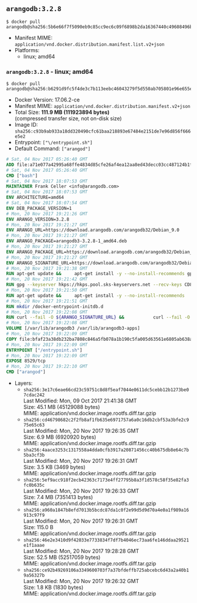 ## `arangodb:3.2.8`

```console
$ docker pull arangodb@sha256:5b6e66f7f5090eb9c85cc9ec6c09f6898b2da16367440c49608496ba0d1e0cdd
```

-	Manifest MIME: `application/vnd.docker.distribution.manifest.list.v2+json`
-	Platforms:
	-	linux; amd64

### `arangodb:3.2.8` - linux; amd64

```console
$ docker pull arangodb@sha256:b6291d9fc5f4de3c7b113eebc46043279f5d550ab705801e96e655e32ad98145
```

-	Docker Version: 17.06.2-ce
-	Manifest MIME: `application/vnd.docker.distribution.manifest.v2+json`
-	Total Size: **111.9 MB (111923894 bytes)**  
	(compressed transfer size, not on-disk size)
-	Image ID: `sha256:c93b9ab933a18dd320490cfc61baa218893e67484e2151de7e96d856f666e5e2`
-	Entrypoint: `["\/entrypoint.sh"]`
-	Default Command: `["arangod"]`

```dockerfile
# Sat, 04 Nov 2017 05:26:40 GMT
ADD file:a71e077a42995a68ffe4834d85cfe26af4ea12aa8ed43decc03cc487124b1f70 in / 
# Sat, 04 Nov 2017 05:26:40 GMT
CMD ["bash"]
# Sat, 04 Nov 2017 18:07:53 GMT
MAINTAINER Frank Celler <info@arangodb.com>
# Sat, 04 Nov 2017 18:07:53 GMT
ENV ARCHITECTURE=amd64
# Sat, 04 Nov 2017 18:07:54 GMT
ENV DEB_PACKAGE_VERSION=1
# Mon, 20 Nov 2017 19:21:26 GMT
ENV ARANGO_VERSION=3.2.8
# Mon, 20 Nov 2017 19:21:27 GMT
ENV ARANGO_URL=https://download.arangodb.com/arangodb32/Debian_9.0
# Mon, 20 Nov 2017 19:21:27 GMT
ENV ARANGO_PACKAGE=arangodb3-3.2.8-1_amd64.deb
# Mon, 20 Nov 2017 19:21:27 GMT
ENV ARANGO_PACKAGE_URL=https://download.arangodb.com/arangodb32/Debian_9.0/amd64/arangodb3-3.2.8-1_amd64.deb
# Mon, 20 Nov 2017 19:21:27 GMT
ENV ARANGO_SIGNATURE_URL=https://download.arangodb.com/arangodb32/Debian_9.0/amd64/arangodb3-3.2.8-1_amd64.deb.asc
# Mon, 20 Nov 2017 19:21:38 GMT
RUN apt-get update &&     apt-get install -y --no-install-recommends gpg dirmngr     &&     rm -rf /var/lib/apt/lists/*
# Mon, 20 Nov 2017 19:21:42 GMT
RUN gpg --keyserver hkps://hkps.pool.sks-keyservers.net --recv-keys CD8CB0F1E0AD5B52E93F41E7EA93F5E56E751E9B
# Mon, 20 Nov 2017 19:21:50 GMT
RUN apt-get update &&     apt-get install -y --no-install-recommends         libjemalloc1         ca-certificates         pwgen         curl     &&     rm -rf /var/lib/apt/lists/*
# Mon, 20 Nov 2017 19:21:51 GMT
RUN mkdir /docker-entrypoint-initdb.d
# Mon, 20 Nov 2017 19:22:08 GMT
RUN curl --fail -O ${ARANGO_SIGNATURE_URL} &&           curl --fail -O ${ARANGO_PACKAGE_URL} &&             gpg --verify ${ARANGO_PACKAGE}.asc &&     (echo arangodb3 arangodb3/password password test | debconf-set-selections) &&     (echo arangodb3 arangodb3/password_again password test | debconf-set-selections) &&     DEBIAN_FRONTEND="noninteractive" dpkg -i ${ARANGO_PACKAGE} &&     rm -rf /var/lib/arangodb3/* &&     sed -ri         -e 's!127\.0\.0\.1!0.0.0.0!g'         -e 's!^(file\s*=).*!\1 -!'         -e 's!^#\s*uid\s*=.*!uid = arangodb!'         -e 's!^#\s*gid\s*=.*!gid = arangodb!'         /etc/arangodb3/arangod.conf     &&     rm -f ${ARANGO_PACKAGE}*
# Mon, 20 Nov 2017 19:22:08 GMT
VOLUME [/var/lib/arangodb3 /var/lib/arangodb3-apps]
# Mon, 20 Nov 2017 19:22:09 GMT
COPY file:bfaf23a38db232ba7808c846a5fb078a1b190c5fa005d63561e6805ab638afeb in /entrypoint.sh 
# Mon, 20 Nov 2017 19:22:09 GMT
ENTRYPOINT ["/entrypoint.sh"]
# Mon, 20 Nov 2017 19:22:09 GMT
EXPOSE 8529/tcp
# Mon, 20 Nov 2017 19:22:10 GMT
CMD ["arangod"]
```

-	Layers:
	-	`sha256:3e17c6eae66cd23c59751c8d8f5eaf7044e0611dc5cebb12b1273be07cdac242`  
		Last Modified: Mon, 09 Oct 2017 21:41:38 GMT  
		Size: 45.1 MB (45129088 bytes)  
		MIME: application/vnd.docker.image.rootfs.diff.tar.gzip
	-	`sha256:cd46798682c2f2fb8af1fb635e6971757a6a0c16db2cbf53a3bfe2c975e65c63`  
		Last Modified: Mon, 20 Nov 2017 19:26:35 GMT  
		Size: 6.9 MB (6920920 bytes)  
		MIME: application/vnd.docker.image.rootfs.diff.tar.gzip
	-	`sha256:4aace3253c1317558a4dda0cfb3917a20871456cc40b675db8e64c7b5ba3cf3b`  
		Last Modified: Mon, 20 Nov 2017 19:26:31 GMT  
		Size: 3.5 KB (3469 bytes)  
		MIME: application/vnd.docker.image.rootfs.diff.tar.gzip
	-	`sha256:5ef9acc918f2ecb42363c7173e4ff27795b8a3f1d578c58f35e82fa3fc0b635c`  
		Last Modified: Mon, 20 Nov 2017 19:26:33 GMT  
		Size: 7.4 MB (7351413 bytes)  
		MIME: application/vnd.docker.image.rootfs.diff.tar.gzip
	-	`sha256:a960a1847b8efd7013b5bcdc87da1c0f2e99d5d9d70a4e0a1f989a16913c97f9`  
		Last Modified: Mon, 20 Nov 2017 19:26:31 GMT  
		Size: 115.0 B  
		MIME: application/vnd.docker.image.rootfs.diff.tar.gzip
	-	`sha256:46e2e3410d9f42033e7733834f7df7b4046ec73aa6fe146ddaa29521e1f1aaae`  
		Last Modified: Mon, 20 Nov 2017 19:28:28 GMT  
		Size: 52.5 MB (52517059 bytes)  
		MIME: application/vnd.docker.image.rootfs.diff.tar.gzip
	-	`sha256:ce92b49269106a3349600703f7a37bfdeffb725abcebc6d43a2a40b19a56327b`  
		Last Modified: Mon, 20 Nov 2017 19:26:32 GMT  
		Size: 1.8 KB (1830 bytes)  
		MIME: application/vnd.docker.image.rootfs.diff.tar.gzip

